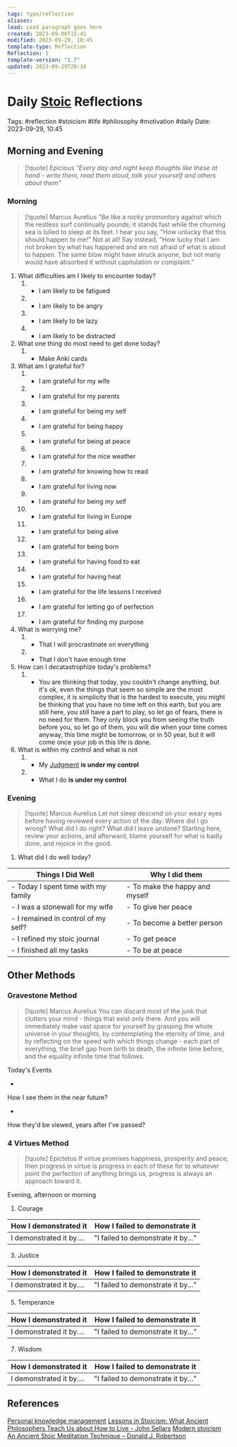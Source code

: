 ```yaml
---
tags: type/reflection
aliases: 
lead: Lead paragraph goes here
created: 2023-09-06T15:41
modified: 2023-09-29, 10:45
template-type: Reflection
Reflection: 1
template-version: "1.7"
updated: 2023-09-29T20:34
---
```



# Daily [Stoic](../SLIP-BOX/Stoicism.md) Reflections

Tags:  #reflection #stoicism #life #philosophy #motivation #daily 
Date: 2023-09-29, 10:45

## Morning and Evening

> [!quote] Epicious 
> _"Every day and night keep thoughts like these at hand - write them, read them aloud, talk your yourself and others about them"_

### Morning

> [!quote] Marcus Aurelius
> "Be like a rocky promontory against which the restless surf continually pounds; it stands fast while the churning sea is lulled to sleep at its feet. I hear you say, "How unlucky that this should happen to me!" Not at all! Say instead, "How lucky that I am not broken by what has happened and am not afraid of what is about to happen. The same blow might have struck anyone, but not many would have absorbed it without capitulation or complaint."

1. What difficulties am I likely to encounter today?
	1. - I am likely to be fatigued 
	2. - I am likely to be angry 
	3. - I am likely to be lazy 
	4. - I am likely to be distracted 
2. What one thing do most need to get done today?
	1. - Make Anki cards 
3. What am I grateful for?
	1. - I am grateful for my wife 
	2. - I am grateful for my parents 
	3.  - I am grateful for being my self 
	4. - I am grateful for being happy 
	5. - I am grateful for being at peace 
	6. - I am grateful for the nice weather 
	7. - I am grateful for knowing how to read
	8. - I am grateful for living now 
	9. - I am grateful for being my self 
	10. - I am grateful for living in Europe 
	11. - I am grateful for being alive 
	12. - I am grateful for being born 
	13. - I am grateful for having food to eat 
	14. - I am grateful for having heat 
	15. - I am grateful for the life lessons I received 
	16. - I am grateful for letting go of perfection 
	17. - I am grateful for finding my purpose 
4. What is worrying me?
	1. - That I will procrastinate on everything 
	2. - That I don't have enough time 
5. How can I decatastrophize today's problems?
	1. - You are thinking that today, you couldn't change anything, but it's ok, even the things that seem so simple are the most complex, it is simplicity that is the hardest to execute, you might be thinking that you have no time left on this earth, but you are still here, you still have a part to play, so let go of fears, there is no need for them. They only block you from seeing the truth before you, so let go of them, you will die when your time comes anyway, this time might be tomorrow, or in 50 year, but it will come once your job in this life is done. 
6. What is within my control and what is not
	1. - My [Judgment](../SLIP-BOX/Control%20Over%20Judgment.md) **is under my control**
	2. - What I do **is under my control**

### Evening

> [!quote] Marcus Aurelius
> Let not sleep descend on your weary eyes before having reviewed every action of the day. Where did I go wrong? What did I do right? What did I leave undone? Starting here, review your actions, and afterward, blame yourself for what is badly done, and rejoice in the good.

1. What did I do well today?

| Things I Did Well | Why I did them |
| ------------------- | -----------------------|
| - Today I spent time with my family | - To make the happy and myself |
| - I was a stonewall for my wife  | - To give her peace |
| - I remained in control of my self? | - To become a better person |
| - I refined my stoic journal | - To get peace |
| - I finished all my tasks | - To be at peace |


## Other Methods

### Gravestone Method

> [!quote] Marcus Aurelius
> You can discard most of the junk that clutters your mind - things that exist only there. And you will immediately make vast space for yourself by grasping the whole universe in your thoughts, by contemplating the eternity of time, and by reflecting on the speed with which things change - each part of everything, the brief gap from birth to death, the infinite time before, and the equality infinite time that follows. 

Today's Events 

-

How I see them in the near future? 

-

How they'd be viewed, years after I've passed?

### 4 Virtues Method

> [!quote] Epictetus 
> If virtue promises happiness, prosperity and peace, then progress in virtue is progress in each of these for to whatever point the perfection of anything brings us, progress is always an approach toward it.

Evening, afternoon or morning

1. Courage 

| How I demonstrated it  | How I failed to demonstrate it |
| ------------------- | ---------------- |
| I demonstrated it by....                 |  "I failed to demonstrate it by..." |

3. Justice

| How I demonstrated it  | How I failed to demonstrate it |
| ------------------- | ---------------- |
| I demonstrated it by....                 |  "I failed to demonstrate it by..." |

5. Temperance

| How I demonstrated it  | How I failed to demonstrate it |
| ------------------- | ---------------- |
| I demonstrated it by....                 |  "I failed to demonstrate it by..." |

7. Wisdom

| How I demonstrated it  | How I failed to demonstrate it |
| ------------------- | ---------------- |
| I demonstrated it by....                 |  "I failed to demonstrate it by..." |

## References

[Personal knowledge management](Personal%20knowledge%20management.md)
[Lessons in Stoicism: What Ancient Philosophers Teach Us about How to Live - John Sellars](https://books.google.cz/books/about/Lessons_in_Stoicism.html?id=ky84zQEACAAJ&redir_esc=y)
[Modern stoicism](https://modernstoicism.com/)
[An Ancient Stoic Meditation Technique – Donald J. Robertson](https://donaldrobertson.name/2017/03/22/an-ancient-stoic-meditation-technique/)